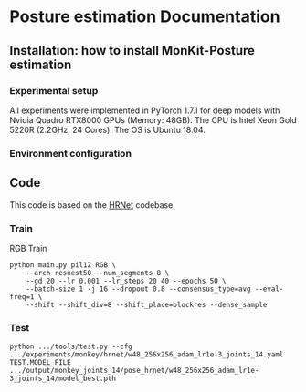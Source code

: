 # Posture estimation Documentation

## Installation: how to install MonKit-Posture estimation
### Experimental setup
All experiments were implemented in PyTorch 1.7.1 for deep models with Nvidia Quadro RTX8000 GPUs (Memory: 48GB). 
The CPU is Intel Xeon Gold 5220R (2.2GHz, 24 Cores). The OS is Ubuntu 18.04.

### Environment configuration

## Code
This code is based on the [HRNet](https://github.com/HRNet/HigherHRNet-Human-Pose-Estimation) codebase.
### Train
RGB Train
```
python main.py pil12 RGB \
    --arch resnest50 --num_segments 8 \
    --gd 20 --lr 0.001 --lr_steps 20 40 --epochs 50 \
    --batch-size 1 -j 16 --dropout 0.8 --consensus_type=avg --eval-freq=1 \
    --shift --shift_div=8 --shift_place=blockres --dense_sample
```
### Test
```
python .../tools/test.py --cfg .../experiments/monkey/hrnet/w48_256x256_adam_lr1e-3_joints_14.yaml TEST.MODEL_FILE .../output/monkey_joints_14/pose_hrnet/w48_256x256_adam_lr1e-3_joints_14/model_best.pth
```

